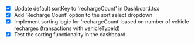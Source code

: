 - [x] Update default sortKey to 'rechargeCount' in Dashboard.tsx
- [x] Add 'Recharge Count' option to the sort select dropdown
- [x] Implement sorting logic for 'rechargeCount' based on number of vehicle recharges (transactions with vehicleTypeId)
- [x] Test the sorting functionality in the dashboard
